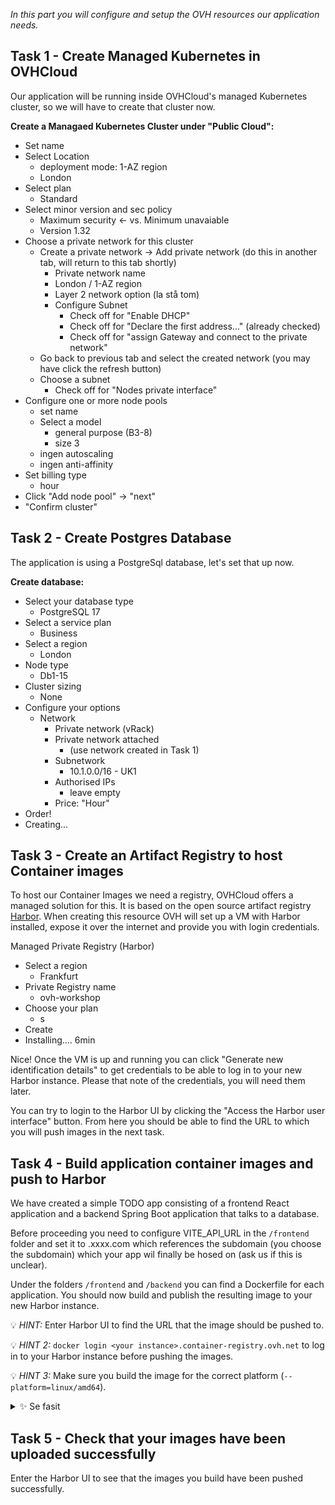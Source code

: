 *In this part you will configure and setup the OVH resources our application needs.*

## Task 1 - Create Managed Kubernetes in OVHCloud

Our application will be running inside OVHCloud's managed Kubernetes cluster, so we will have to create that cluster now.

**Create a Managaed Kubernetes Cluster under "Public Cloud":**
- Set name
- Select Location
    - deployment mode: 1-AZ region
    - London
- Select plan
    - Standard
- Select minor version and sec policy
    - Maximum security <- vs. Minimum unavaiable
    - Version 1.32
- Choose a private network for this cluster
    - Create a private network -> Add private network (do this in another tab, will return to this tab shortly)
        - Private network name
        - London / 1-AZ region
        - Layer 2 network option (la stå tom)
        - Configure Subnet
            - Check off for "Enable DHCP"
            - Check off for "Declare the first address..." (already checked)
            - Check off for "assign Gateway and connect to the private network"
    - Go back to previous tab and select the created network (you may have click the refresh button) 
    - Choose a subnet
        - Check off for "Nodes private interface"
- Configure one or more node pools
    - set name
    - Select a model
        - general purpose (B3-8)
        - size 3
    - ingen autoscaling
    - ingen anti-affinity
- Set billing type
    - hour
- Click "Add node pool" -> "next"
- "Confirm cluster"


## Task 2 - Create Postgres Database

The application is using a PostgreSql database, let's set that up now.

**Create database:**
- Select your database type
    - PostgreSQL 17
- Select a service plan
    - Business
- Select a region
    - London
- Node type
    - Db1-15
- Cluster sizing
    - None
- Configure your options
    - Network
        - Private network (vRack)
        - Private network attached
            - (use network created in Task 1)
        - Subnetwork
            - 10.1.0.0/16 - UK1
        - Authorised IPs
            - leave empty
        - Price: "Hour"
- Order!
- Creating...


## Task 3 - Create an Artifact Registry to host Container images

To host our Container Images we need a registry, OVHCloud offers a managed solution for this. It is based on the open source artifact registry [Harbor](https://goharbor.io/). When creating this resource OVH will set up a VM with Harbor installed, expose it over the internet and provide you with login credentials.

Managed Private Registry (Harbor)
- Select a region
    - Frankfurt
- Private Registry name
    - ovh-workshop
- Choose your plan
    - s
- Create
- Installing.... 6min

Nice! Once the VM is up and running you can click "Generate new identification details" to get credentials to be able to log in to your new Harbor instance. Please that note of the credentials, you will need them later.

You can try to login to the Harbor UI by clicking the "Access the Harbor user interface" button. From here you should be able to find the URL to which you will push images in the next task.

## Task 4 - Build application container images and push to Harbor

We have created a simple TODO app consisting of a frontend React application and a backend Spring Boot application that talks to a database.

Before proceeding you need to configure VITE_API_URL in the `/frontend` folder and set it to <prefix>.xxxx.com which references the subdomain (you choose the subdomain) which your app wil finally be hosed on (ask us if this is unclear).

Under the folders `/frontend` and `/backend` you can find a Dockerfile for each application. You should now build and publish the resulting image to your new Harbor instance.

💡 _HINT:_ Enter Harbor UI to find the URL that the image should be pushed to.

💡 _HINT 2:_ `docker login <your instance>.container-registry.ovh.net` to log in to your Harbor instance before pushing the images.

💡 _HINT 3:_ Make sure you build the image for the correct platform (`--platform=linux/amd64`).

<details>
  <summary>✨ Se fasit</summary>

Build and push frontend:
```bash
cd frontend

docker build --platform=linux/amd64 -t <your instance>.container-registry.ovh.net/library/frontend:latest .

docker push <your instance>.container-registry.ovh.net/library/frontend:latest
```

Build and push backend:
```bash
docker build --platform=linux/amd64 -t <your instance>.container-registry.ovh.net/library/backend:latest .

docker push <your instance>.container-registry.ovh.net/library/backend:latest
```
</details>

## Task 5 - Check that your images have been uploaded successfully

Enter the Harbor UI to see that the images you build have been pushed successfully. 


